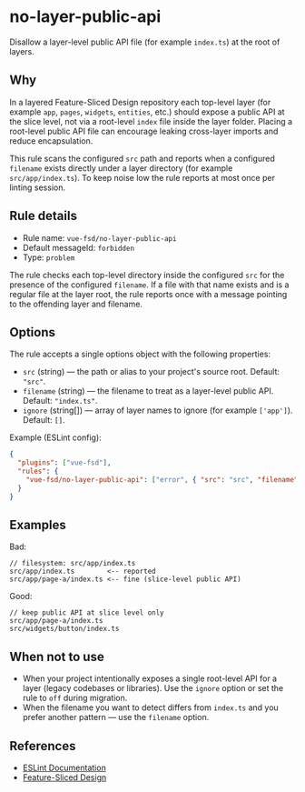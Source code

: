# no-layer-public-api

Disallow a layer-level public API file (for example `index.ts`) at the root of layers.

## Why

In a layered Feature-Sliced Design repository each top-level layer (for example `app`, `pages`, `widgets`, `entities`, etc.) should expose a public API at the slice level, not via a root-level `index` file inside the layer folder. Placing a root-level public API file can encourage leaking cross-layer imports and reduce encapsulation.

This rule scans the configured `src` path and reports when a configured `filename` exists directly under a layer directory (for example `src/app/index.ts`). To keep noise low the rule reports at most once per linting session.

## Rule details

- Rule name: `vue-fsd/no-layer-public-api`
- Default messageId: `forbidden`
- Type: `problem`

The rule checks each top-level directory inside the configured `src` for the presence of the configured `filename`. If a file with that name exists and is a regular file at the layer root, the rule reports once with a message pointing to the offending layer and filename.

## Options

The rule accepts a single options object with the following properties:

- `src` (string) — the path or alias to your project's source root. Default: `"src"`.
- `filename` (string) — the filename to treat as a layer-level public API. Default: `"index.ts"`.
- `ignore` (string[]) — array of layer names to ignore (for example `['app']`). Default: `[]`.

Example (ESLint config):

```json
{
  "plugins": ["vue-fsd"],
  "rules": {
    "vue-fsd/no-layer-public-api": ["error", { "src": "src", "filename": "index.ts", "ignore": ["app"] }]
  }
}
```

## Examples

Bad:

```text
// filesystem: src/app/index.ts
src/app/index.ts        <-- reported
src/app/page-a/index.ts <-- fine (slice-level public API)
```

Good:

```text
// keep public API at slice level only
src/app/page-a/index.ts
src/widgets/button/index.ts
```

## When not to use

- When your project intentionally exposes a single root-level API for a layer (legacy codebases or libraries). Use the `ignore` option or set the rule to `off` during migration.
- When the filename you want to detect differs from `index.ts` and you prefer another pattern — use the `filename` option.

## References

- [ESLint Documentation](https://eslint.org/docs/user-guide/configuring)
- [Feature-Sliced Design](https://feature-sliced.design/)
